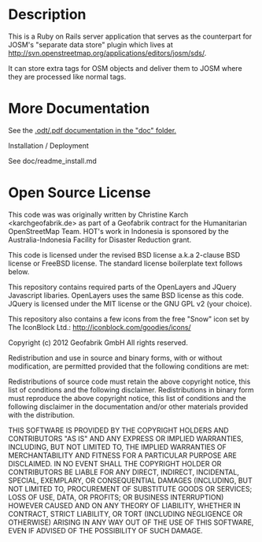 # Description

This is a Ruby on Rails server application that serves as the
counterpart for JOSM's "separate data store" plugin which lives
at http://svn.openstreetmap.org/applications/editors/josm/sds/.

It can store extra tags for OSM objects and deliver them to
JOSM where they are processed like normal tags.

# More Documentation

See the [.odt/.pdf documentation in the "doc" folder.](doc/sds.pdf)

Installation / Deployment

See doc/readme_install.md

# Open Source License

This code was was originally written by Christine Karch
<karchgeofabrik.de> as part of a Geofabrik contract
for the Humanitarian OpenStreetMap Team. HOT's work 
in Indonesia is sponsored by the Australia-Indonesia 
Facility for Disaster Reduction grant.

This code is licensed under the revised BSD license a.k.a
2-clause BSD license or FreeBSD license.  The standard 
license boilerplate text follows below.

This repository contains required parts of the OpenLayers and
JQuery Javascript libaries. OpenLayers uses the same BSD 
license as this code. JQuery is licensed under the MIT license
or the GNU GPL v2 (your choice).

This repository also contains a few icons from the free "Snow" 
icon set by The IconBlock Ltd.: http://iconblock.com/goodies/icons/

Copyright (c) 2012 Geofabrik GmbH
All rights reserved.

Redistribution and use in source and binary forms, with or without modification, are permitted provided that the following conditions are met:

Redistributions of source code must retain the above copyright notice, this list of conditions and the following disclaimer.
Redistributions in binary form must reproduce the above copyright notice, this list of conditions and the following disclaimer in the documentation and/or other materials provided with the distribution.

THIS SOFTWARE IS PROVIDED BY THE COPYRIGHT HOLDERS AND CONTRIBUTORS "AS IS" AND ANY EXPRESS OR IMPLIED WARRANTIES, INCLUDING, BUT NOT LIMITED TO, THE IMPLIED WARRANTIES OF MERCHANTABILITY AND FITNESS FOR A PARTICULAR PURPOSE ARE DISCLAIMED. IN NO EVENT SHALL THE COPYRIGHT HOLDER OR CONTRIBUTORS BE LIABLE FOR ANY DIRECT, INDIRECT, INCIDENTAL, SPECIAL, EXEMPLARY, OR CONSEQUENTIAL DAMAGES (INCLUDING, BUT NOT LIMITED TO, PROCUREMENT OF SUBSTITUTE GOODS OR SERVICES; LOSS OF USE, DATA, OR PROFITS; OR BUSINESS INTERRUPTION) HOWEVER CAUSED AND ON ANY THEORY OF LIABILITY, WHETHER IN CONTRACT, STRICT LIABILITY, OR TORT (INCLUDING NEGLIGENCE OR OTHERWISE) ARISING IN ANY WAY OUT OF THE USE OF THIS SOFTWARE, EVEN IF ADVISED OF THE POSSIBILITY OF SUCH DAMAGE.


